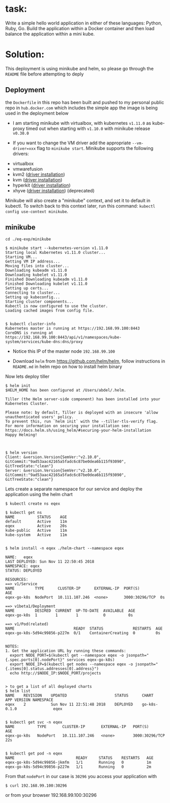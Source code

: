 # task:

Write a simple hello world application in either of these languages: Python, Ruby, Go. Build the application within a Docker container and then load balance the application within a mini kube.


Solution:
==========
This deployment is using minikube and helm, so please go through the `README` file before attempting to deply



Deployment
-----------
the `Dockerfile` in this repo has been built and pushed to my personal public repo in `hub.docker.com` which includes the simple app the image is being used in the deployment below

- I am starting minikube with virtualbox, with kubernetes `v1.11.0` as kube-proxy timed out when starting with `v1.10.0` with minikube release `v0.30.0` 

- If you want to change the VM driver add the appropriate `--vm-driver=xxx` flag to `minikube start`. Minikube supports
the following drivers:

* virtualbox
* vmwarefusion
* kvm2 ([driver installation](https://git.k8s.io/minikube/docs/drivers.md#kvm2-driver))
* kvm ([driver installation](https://git.k8s.io/minikube/docs/drivers.md#kvm-driver))
* hyperkit ([driver installation](https://git.k8s.io/minikube/docs/drivers.md#hyperkit-driver))
* xhyve ([driver installation](https://git.k8s.io/minikube/docs/drivers.md#xhyve-driver)) (deprecated)

Minikube will also create a "minikube" context, and set it to default in kubectl.
To switch back to this context later, run this command: `kubectl config use-context minikube`.



minikube
----------
```
cd ./eq-exp/minikube
```

```shell
$ minikube start --kubernetes-version v1.11.0
Starting local Kubernetes v1.11.0 cluster...
Starting VM...
Getting VM IP address...
Moving files into cluster...
Downloading kubeadm v1.11.0
Downloading kubelet v1.11.0
Finished Downloading kubeadm v1.11.0
Finished Downloading kubelet v1.11.0
Setting up certs...
Connecting to cluster...
Setting up kubeconfig...
Starting cluster components...
Kubectl is now configured to use the cluster.
Loading cached images from config file.


$ kubectl cluster-info
Kubernetes master is running at https://192.168.99.100:8443
CoreDNS is running at https://192.168.99.100:8443/api/v1/namespaces/kube-system/services/kube-dns:dns/proxy
```

- Notice this IP of the master node `192.168.99.100`

- Download `helm` from https://github.com/helm/helm, follow instructions in `README.md` in helm repo on how to install helm binary

Now lets deploy tiller
```
$ helm init
$HELM_HOME has been configured at /Users/abdel/.helm.

Tiller (the Helm server-side component) has been installed into your Kubernetes Cluster.

Please note: by default, Tiller is deployed with an insecure 'allow unauthenticated users' policy.
To prevent this, run `helm init` with the --tiller-tls-verify flag.
For more information on securing your installation see: https://docs.helm.sh/using_helm/#securing-your-helm-installation
Happy Helming!



$ helm version
Client: &version.Version{SemVer:"v2.10.0", GitCommit:"9ad53aac42165a5fadc6c87be0dea6b115f93090", GitTreeState:"clean"}
Server: &version.Version{SemVer:"v2.10.0", GitCommit:"9ad53aac42165a5fadc6c87be0dea6b115f93090", GitTreeState:"clean"}
```

Lets create a separate namespace for our service and deploy the application using the helm chart 

```
$ kubectl create ns eqex

$ kubectl get ns
NAME          STATUS    AGE
default       Active    11m
eqex          Active    20s
kube-public   Active    11m
kube-system   Active    11m


$ helm install -n eqex ./helm-chart --namespace eqex

NAME:   eqex
LAST DEPLOYED: Sun Nov 11 22:50:45 2018
NAMESPACE: eqex
STATUS: DEPLOYED

RESOURCES:
==> v1/Service
NAME         TYPE      CLUSTER-IP      EXTERNAL-IP  PORT(S)         AGE
eqex-go-k8s  NodePort  10.111.107.246  <none>       3000:30296/TCP  0s

==> v1beta1/Deployment
NAME         DESIRED  CURRENT  UP-TO-DATE  AVAILABLE  AGE
eqex-go-k8s  1        1        1           0          0s

==> v1/Pod(related)
NAME                          READY  STATUS             RESTARTS  AGE
eqex-go-k8s-5d94c99856-p227m  0/1    ContainerCreating  0         0s


NOTES:
1. Get the application URL by running these commands:
  export NODE_PORT=$(kubectl get --namespace eqex -o jsonpath="{.spec.ports[0].nodePort}" services eqex-go-k8s)
  export NODE_IP=$(kubectl get nodes --namespace eqex -o jsonpath="{.items[0].status.addresses[0].address}")
  echo http://$NODE_IP:$NODE_PORT/projects


> to get a list of all deployed charts
$ helm list
NAME	REVISION	UPDATED                 	STATUS  	CHART       	APP VERSION	NAMESPACE
eqex	2       	Sun Nov 11 22:51:48 2018	DEPLOYED	go-k8s-0.1.0	           	eqex   


$ kubectl get svc -n eqex
NAME          TYPE       CLUSTER-IP       EXTERNAL-IP   PORT(S)          AGE
eqex-go-k8s   NodePort   10.111.107.246   <none>        3000:30296/TCP   22s


$ kubectl get pod -n eqex
NAME                           READY     STATUS    RESTARTS   AGE
eqex-go-k8s-5d94c99856-jkmfm   1/1       Running   0          1m
eqex-go-k8s-5d94c99856-p227m   1/1       Running   0          2m

```


From that `nodePort` in our case is `30296` you access your application with 
```
$ curl 192.168.99.100:30296 
``` 
or from your browser 192.168.99.100:30296 
